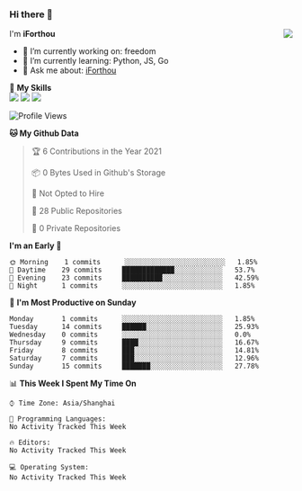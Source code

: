 ### Hi there 👋

<a href="#">
  <img align="right" src="https://github-readme-stats.vercel.app/api?username=iforthou&count_private=true&show_icons=true&bg_color=15,f2f7fd,E0EAFC" />
</a>

I'm **iForthou**

- 🔭 I’m currently working on: freedom
- 🌱 I’m currently learning: Python, JS, Go
- 💬 Ask me about: [iForthou](https://iforthou.com)

🌟 **My Skills**  
![](https://img.shields.io/badge/-Python-3e74a2?style=flat-square&logo=Python&logoColor=fff)
![](https://img.shields.io/badge/-Docker-2496ED?style=flat-square&logo=Docker&logoColor=fff)
![](https://img.shields.io/badge/-Linux-000000?style=flat-square&logo=Linux&logoColor=fff)

<!--START_SECTION:waka-->
![Profile Views](http://img.shields.io/badge/Profile%20Views-3-blue)

**🐱 My Github Data** 

> 🏆 6 Contributions in the Year 2021
 > 
> 📦 0 Bytes Used in Github's Storage 
 > 
> 🚫 Not Opted to Hire
 > 
> 📜 28 Public Repositories 
 > 
> 🔑 0 Private Repositories  
 > 
**I'm an Early 🐤** 

```text
🌞 Morning    1 commits      ░░░░░░░░░░░░░░░░░░░░░░░░░   1.85% 
🌆 Daytime    29 commits     █████████████░░░░░░░░░░░░   53.7% 
🌃 Evening    23 commits     ██████████░░░░░░░░░░░░░░░   42.59% 
🌙 Night      1 commits      ░░░░░░░░░░░░░░░░░░░░░░░░░   1.85%

```
📅 **I'm Most Productive on Sunday** 

```text
Monday       1 commits      ░░░░░░░░░░░░░░░░░░░░░░░░░   1.85% 
Tuesday      14 commits     ██████░░░░░░░░░░░░░░░░░░░   25.93% 
Wednesday    0 commits      ░░░░░░░░░░░░░░░░░░░░░░░░░   0.0% 
Thursday     9 commits      ████░░░░░░░░░░░░░░░░░░░░░   16.67% 
Friday       8 commits      ███░░░░░░░░░░░░░░░░░░░░░░   14.81% 
Saturday     7 commits      ███░░░░░░░░░░░░░░░░░░░░░░   12.96% 
Sunday       15 commits     ███████░░░░░░░░░░░░░░░░░░   27.78%

```


📊 **This Week I Spent My Time On** 

```text
⌚︎ Time Zone: Asia/Shanghai

💬 Programming Languages: 
No Activity Tracked This Week

🔥 Editors: 
No Activity Tracked This Week

💻 Operating System: 
No Activity Tracked This Week

```


<!--END_SECTION:waka-->
